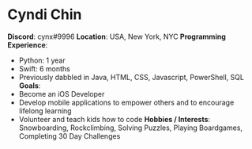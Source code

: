 # Cyndi Chin
**Discord**: cynx#9996
**Location**: USA, New York, NYC
**Programming Experience**: 
- Python: 1 year 
- Swift: 6 months
- Previously dabbled in Java, HTML, CSS, Javascript, PowerShell, SQL
**Goals**:
- Become an iOS Developer
- Develop mobile applications to empower others and to encourage lifelong learning
- Volunteer and teach kids how to code
**Hobbies / Interests**: Snowboarding, Rockclimbing, Solving Puzzles, Playing Boardgames, Completing 30 Day Challenges
